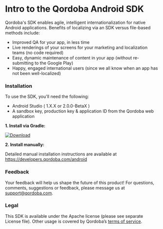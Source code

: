 # Intro to the Qordoba Android SDK


Qordoba's SDK enables agile, intelligent internationalization for native Android applications. Benefits of localizing via an SDK versus file-based methods include:

* Improved QA for your app, in less time
* Live renderings of your screens for your marketing and localization teams (no code required)
* Easy, dynamic maintenance of content in your app (without re-submitting to the Google Play)
* Happy, engaged international users (since we all know when an app has not been well-localized)


### Installation

To use the SDK, you'll need the following:

* Android Studio ( 1.X.X or 2.0.0-BetaX )
* A sandbox key, production key & application ID from the Qordoba web application


**1. Install via Gradle:**

[ ![Download](https://api.bintray.com/packages/qordobaandroidsdk/maven/qordoba-sdk/images/download.svg) ](https://bintray.com/qordobaandroidsdk/maven/qordoba-sdk/_latestVersion)

**2. Install manually:**

Detailed manual installation instructions are available at https://developers.qordoba.com/android


### Feedback

Your feedback will help us shape the future of this product! For questions, comments, suggestions or feedback, please message us at support@qordoba.com.


### Legal

This SDK is available under the Apache license (please see separate License file). Other usage is covered by Qordoba’s [terms of service](http://www.qordoba.com/terms.html).

